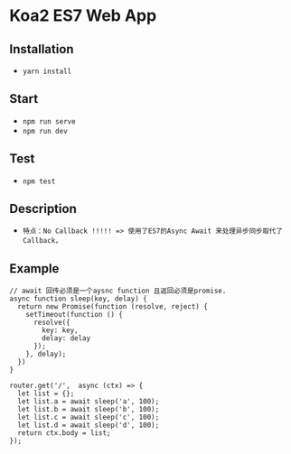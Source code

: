 # Koa2 ES7 Web App
## Installation

* `yarn install`

## Start

* `npm run serve`
* `npm run dev`


## Test

* `npm test`


## Description

* `特点：No Callback !!!!! => 使用了ES7的Async Await 来处理异步同步取代了Callback，`

## Example

```
// await 回传必须是一个aysnc function 且返回必须是promise.
async function sleep(key, delay) {
  return new Promise(function (resolve, reject) {
    setTimeout(function () {
      resolve({
        key: key,
        delay: delay
      });
    }, delay);
  })
}

router.get('/',  async (ctx) => {
  let list = {};
  let list.a = await sleep('a', 100);
  let list.b = await sleep('b', 100);
  let list.c = await sleep('c', 100);
  let list.d = await sleep('d', 100);
  return ctx.body = list;
});
```
